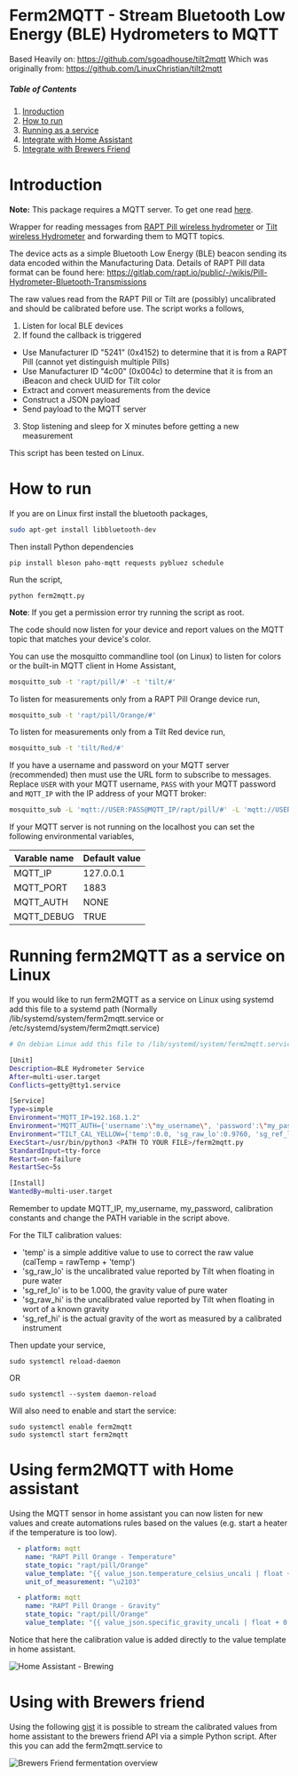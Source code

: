
# Ferm2MQTT - Stream Bluetooth Low Energy (BLE) Hydrometers to MQTT

Based Heavily on: https://github.com/sgoadhouse/tilt2mqtt
Which was originally from: https://github.com/LinuxChristian/tilt2mqtt

##### Table of Contents
1. [Inroduction](#intro)
2. [How to run](#howtorun)
3. [Running as a service](#runasservice)
4. [Integrate with Home Assistant](#intwithhass)
5. [Integrate with Brewers Friend](#brewers)

<a name="intro"/>

# Introduction

**Note:** This package requires a MQTT server. To get one read [here](https://philhawthorne.com/setting-up-a-local-mosquitto-server-using-docker-for-mqtt-communication/).

Wrapper for reading messages from [RAPT Pill wireless hydrometer](https://www.kegland.com.au/products/yellow-rapt-pill-hydrometer-thermometer-wifi-bluetooth/) or [Tilt wireless Hydrometer](https://tilthydrometer.com) and forwarding them to MQTT topics. 

The device acts as a simple Bluetooth Low Energy (BLE) beacon sending its data encoded within the Manufacturing Data. Details of RAPT Pill data format can be found here:
https://gitlab.com/rapt.io/public/-/wikis/Pill-Hydrometer-Bluetooth-Transmissions

The raw values read from the RAPT Pill or Tilt are (possibly) uncalibrated and should be calibrated before use. The script works a follows,

 1. Listen for local BLE devices
 2. If found the callback is triggered
  * Use Manufacturer ID "5241" (0x4152) to determine that it is from a RAPT Pill (cannot yet distinguish multiple Pills)
  * Use Manufacturer ID "4c00" (0x004c) to determine that it is from an iBeacon and check UUID for Tilt color
  * Extract and convert measurements from the device
  * Construct a JSON payload
  * Send payload to the MQTT server
 3. Stop listening and sleep for X minutes before getting a new measurement

This script has been tested on Linux.

<a name="howtorun"/>

# How to run

If you are on Linux first install the bluetooth packages,

```bash
sudo apt-get install libbluetooth-dev
```

Then install Python dependencies

```
pip install bleson paho-mqtt requests pybluez schedule
```

Run the script,

```
python ferm2mqtt.py
```

**Note**: If you get a permission error try running the script as root.

The code should now listen for your device and report values on the MQTT topic that matches your device's color.

You can use the mosquitto commandline tool (on Linux) to listen for colors or the built-in MQTT client in Home Assistant,

```bash
mosquitto_sub -t 'rapt/pill/#' -t 'tilt/#'
```

To listen for measurements only from a RAPT Pill Orange device run,

```bash
mosquitto_sub -t 'rapt/pill/Orange/#'
```

To listen for measurements only from a Tilt Red device run,

```bash
mosquitto_sub -t 'tilt/Red/#'
```

If you have a username and password on your MQTT server (recommended)
then must use the URL form to subscribe to messages. Replace `USER`
with your MQTT username, `PASS` with your MQTT password and `MQTT_IP`
with the IP address of your MQTT broker:
```bash
mosquitto_sub -L 'mqtt://USER:PASS@MQTT_IP/rapt/pill/#' -L 'mqtt://USER:PASS@MQTT_IP/tilt/#'
```



If your MQTT server is not running on the localhost you can set the following environmental variables,

| Varable name | Default value 
|--------------|---------------
| MQTT_IP      |     127.0.0.1
| MQTT_PORT    |          1883
| MQTT_AUTH    |          NONE
| MQTT_DEBUG   |    TRUE      

<a name="runasservice"/>

# Running ferm2MQTT as a service on Linux

If you would like to run ferm2MQTT as a service on Linux using systemd add this file to a systemd path (Normally /lib/systemd/system/ferm2mqtt.service or /etc/systemd/system/ferm2mqtt.service)

```bash
# On debian Linux add this file to /lib/systemd/system/ferm2mqtt.service

[Unit]
Description=BLE Hydrometer Service
After=multi-user.target
Conflicts=getty@tty1.service

[Service]
Type=simple
Environment="MQTT_IP=192.168.1.2"
Environment="MQTT_AUTH={'username':\"my_username\", 'password':\"my_password\"}"
Environment="TILT_CAL_YELLOW={'temp':0.0, 'sg_raw_lo':0.9760, 'sg_ref_lo':1.0000, 'sg_raw_hi':1.0290, 'sg_ref_hi':1.0660}"
ExecStart=/usr/bin/python3 <PATH TO YOUR FILE>/ferm2mqtt.py
StandardInput=tty-force
Restart=on-failure
RestartSec=5s

[Install]
WantedBy=multi-user.target
```

Remember to update MQTT_IP, my_username, my_password, calibration constants and change the PATH variable in the script above.

For the TILT calibration values:
* 'temp' is a simple additive value to use to correct the raw value (calTemp = rawTemp + 'temp')
* 'sg_raw_lo' is the uncalibrated value reported by Tilt when floating in pure water
* 'sg_ref_lo' is to be 1.000, the gravity value of pure water
* 'sg_raw_hi' is the uncalibrated value reported by Tilt when floating in wort of a known gravity
* 'sg_ref_hi' is the actual gravity of the wort as measured by a calibrated instrument


Then update your service,

```
sudo systemctl reload-daemon
```

OR

```
sudo systemctl --system daemon-reload
```

Will also need to enable and start the service:
```
sudo systemctl enable ferm2mqtt
sudo systemctl start ferm2mqtt
```

<a name="intwithhass"/>

# Using ferm2MQTT with Home assistant

Using the MQTT sensor in home assistant you can now listen for new values and create automations rules based on the values (e.g. start a heater if the temperature is too low).

```yaml
  - platform: mqtt
    name: "RAPT Pill Orange - Temperature"
    state_topic: "rapt/pill/Orange"
    value_template: "{{ value_json.temperature_celsius_uncali | float + 0.5 | float | round(2) }}"
    unit_of_measurement: "\u2103"

  - platform: mqtt
    name: "RAPT Pill Orange - Gravity"
    state_topic: "rapt/pill/Orange"
    value_template: "{{ value_json.specific_gravity_uncali | float + 0.002 | float | round(3) }}"
```

Notice that here the calibration value is added directly to the value template in home assistant. 

![Home Assistant - Brewing](http://fredborg-braedstrup.dk/images/HomeAssistant-brewing.png)

<a name="brewers"/>

# Using with Brewers friend

Using the following [gist](https://gist.github.com/LinuxChristian/c00486eaee5a55daa790122ac4236c11) it is possible to stream the calibrated values from home assistant to the brewers friend API via a simple Python script. After this you can add the ferm2mqtt.service to 

![Brewers Friend fermentation overview](http://fredborg-braedstrup.dk/images/BrewersFriend-fermentation.png)

